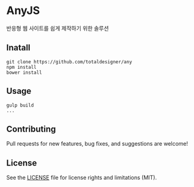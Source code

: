 # AnyJS

반응형 웹 사이트를 쉽게 제작하기 위한 솔루션

## Inatall 
``` shell
git clone https://github.com/totaldesigner/any
npm install
bower install
```

## Usage
``` shell
gulp build
...
```
## Contributing
Pull requests for new features, bug fixes, and suggestions are welcome!

## License
See the [LICENSE](LICENSE.md) file for license rights and limitations (MIT).
